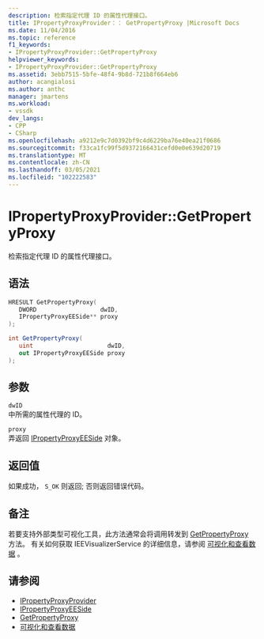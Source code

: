 ```yaml
---
description: 检索指定代理 ID 的属性代理接口。
title: IPropertyProxyProvider：： GetPropertyProxy |Microsoft Docs
ms.date: 11/04/2016
ms.topic: reference
f1_keywords:
- IPropertyProxyProvider::GetPropertyProxy
helpviewer_keywords:
- IPropertyProxyProvider::GetPropertyProxy
ms.assetid: 3ebb7515-5bfe-48f4-9b8d-721b8f664eb6
author: acangialosi
ms.author: anthc
manager: jmartens
ms.workload:
- vssdk
dev_langs:
- CPP
- CSharp
ms.openlocfilehash: a9212e9c7d0392bf9c4d6229ba76e40ea21f0686
ms.sourcegitcommit: f33ca1fc99f5d9372166431cefd0e0e639d20719
ms.translationtype: MT
ms.contentlocale: zh-CN
ms.lasthandoff: 03/05/2021
ms.locfileid: "102222583"
---
```

# <a name="ipropertyproxyprovidergetpropertyproxy"></a>IPropertyProxyProvider::GetPropertyProxy
检索指定代理 ID 的属性代理接口。

## <a name="syntax"></a>语法

```cpp
HRESULT GetPropertyProxy(
   DWORD                  dwID,
   IPropertyProxyEESide** proxy
);
```

```csharp
int GetPropertyProxy(
   uint                     dwID,
   out IPropertyProxyEESide proxy
);
```

## <a name="parameters"></a>参数
`dwID`\
中所需的属性代理的 ID。

`proxy`\
弄返回 [IPropertyProxyEESide](../../../extensibility/debugger/reference/ipropertyproxyeeside.md) 对象。

## <a name="return-value"></a>返回值
 如果成功， `S_OK` 则返回; 否则返回错误代码。

## <a name="remarks"></a>备注
 若要支持外部类型可视化工具，此方法通常会将调用转发到 [GetPropertyProxy](../../../extensibility/debugger/reference/ieevisualizerservice-getpropertyproxy.md) 方法。 有关如何获取 IEEVisualizerService 的详细信息，请参阅 [可视化和查看数据](../../../extensibility/debugger/visualizing-and-viewing-data.md) 。

## <a name="see-also"></a>请参阅
- [IPropertyProxyProvider](../../../extensibility/debugger/reference/ipropertyproxyprovider.md)
- [IPropertyProxyEESide](../../../extensibility/debugger/reference/ipropertyproxyeeside.md)
- [GetPropertyProxy](../../../extensibility/debugger/reference/ieevisualizerservice-getpropertyproxy.md)
- [可视化和查看数据](../../../extensibility/debugger/visualizing-and-viewing-data.md)
